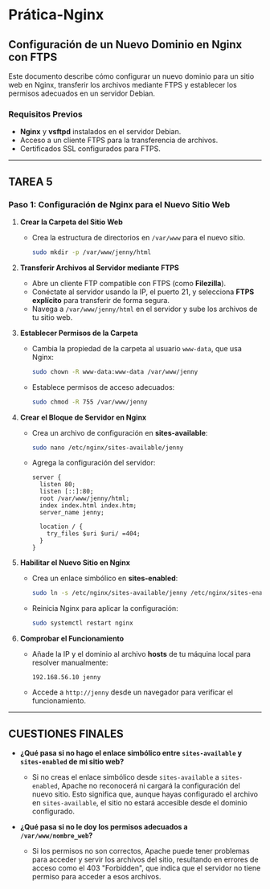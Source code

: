 # Prática-Nginx
## Configuración de un Nuevo Dominio en Nginx con FTPS

Este documento describe cómo configurar un nuevo dominio para un sitio web en Nginx, transferir los archivos mediante FTPS y establecer los permisos adecuados en un servidor Debian.

### Requisitos Previos
- **Nginx** y **vsftpd** instalados en el servidor Debian.
- Acceso a un cliente FTPS para la transferencia de archivos.
- Certificados SSL configurados para FTPS.

---
## TAREA 5
### Paso 1: Configuración de Nginx para el Nuevo Sitio Web

1. **Crear la Carpeta del Sitio Web**
   - Crea la estructura de directorios en `/var/www` para el nuevo sitio.
     ```bash
     sudo mkdir -p /var/www/jenny/html
     ```

2. **Transferir Archivos al Servidor mediante FTPS**
   - Abre un cliente FTP compatible con FTPS (como **Filezilla**).
   - Conéctate al servidor usando la IP, el puerto 21, y selecciona **FTPS explícito** para transferir de forma segura.
   - Navega a `/var/www/jenny/html` en el servidor y sube los archivos de tu sitio web.

3. **Establecer Permisos de la Carpeta**
   - Cambia la propiedad de la carpeta al usuario `www-data`, que usa Nginx:
     ```bash
     sudo chown -R www-data:www-data /var/www/jenny
     ```
   - Establece permisos de acceso adecuados:
     ```bash
     sudo chmod -R 755 /var/www/jenny
     ```

4. **Crear el Bloque de Servidor en Nginx**
   - Crea un archivo de configuración en **sites-available**:
     ```bash
     sudo nano /etc/nginx/sites-available/jenny
     ```
   - Agrega la configuración del servidor:
     ```nginx
     server {
       listen 80;
       listen [::]:80;
       root /var/www/jenny/html;
       index index.html index.htm;
       server_name jenny;

       location / {
         try_files $uri $uri/ =404;
       }
     }
     ```

5. **Habilitar el Nuevo Sitio en Nginx**
   - Crea un enlace simbólico en **sites-enabled**:
     ```bash
     sudo ln -s /etc/nginx/sites-available/jenny /etc/nginx/sites-enabled/
     ```
   - Reinicia Nginx para aplicar la configuración:
     ```bash
     sudo systemctl restart nginx
     ```

6. **Comprobar el Funcionamiento**
   - Añade la IP y el dominio al archivo **hosts** de tu máquina local para resolver manualmente:
     ```plaintext
     192.168.56.10 jenny
     ```
   - Accede a `http://jenny` desde un navegador para verificar el funcionamiento.
---
## CUESTIONES FINALES

- **¿Qué pasa si no hago el enlace simbólico entre `sites-available` y `sites-enabled` de mi sitio web?**
  - Si no creas el enlace simbólico desde `sites-available` a `sites-enabled`, Apache no reconocerá ni cargará la configuración del nuevo sitio. Esto significa que, aunque hayas configurado el archivo en `sites-available`, el sitio no estará accesible desde el dominio configurado.

- **¿Qué pasa si no le doy los permisos adecuados a `/var/www/nombre_web`?**
  - Si los permisos no son correctos, Apache puede tener problemas para acceder y servir los archivos del sitio, resultando en errores de acceso como el 403 "Forbidden", que indica que el servidor no tiene permiso para acceder a esos archivos.

